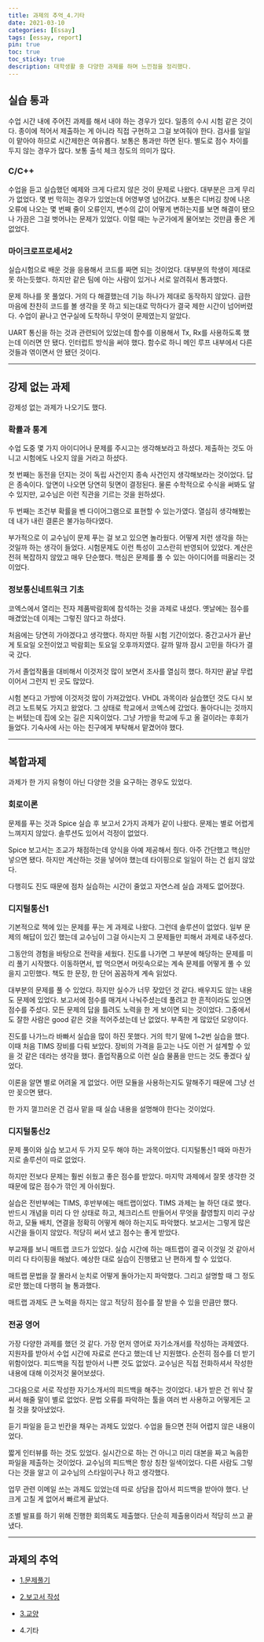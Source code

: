 ```yaml
---
title: 과제의 추억_4.기타
date: 2021-03-10
categories: [Essay]
tags: [essay, report]
pin: true
toc: true
toc_sticky: true
description: 대학생활 중 다양한 과제를 하며 느낀점을 정리했다.
---
```


## __실습 통과__

수업 시간 내에 주어진 과제를 해서 내야 하는 경우가 있다. 일종의 수시 시험 같은 것이다. 종이에 적어서 제출하는 게 아니라 직접 구현하고 그걸 보여줘야 한다. 검사를 일일이 맡아야 하므로 시간제한은 여유롭다.  보통은 통과만 하면 된다. 별도로 점수 차이를 두지 않는 경우가 많다. 보통 출석 체크 정도의 의미가 많다.

### __C/C++__

수업을 듣고 실습했던 예제와 크게 다르지 않은 것이 문제로 나왔다. 대부분은 크게 무리가 없었다. 몇 번 막히는 경우가 있었는데 어영부영 넘어갔다. 보통은 디버깅 창에 나온 오류에 나오는 몇 번째 줄이 오류인지, 변수의 값이 어떻게 변하는지를 보면 해결이 됐으나 가끔은 그걸 벗어나는 문제가 있었다. 이럴 때는 누군가에게 물어보는 것만큼 좋은 게 없었다.

### __마이크로프로세서2__

실습시험으로 배운 것을 응용해서 코드를 짜면 되는 것이었다. 대부분의 학생이 제대로 못 하는듯했다. 하지만 같은 팀에 아는 사람이 있거나 서로 알려줘서 통과했다.

문제 하나를 못 풀었다. 거의 다 해결했는데 기능 하나가 제대로 동작하지 않았다. 급한 마음에 찬찬히 코드를 볼 생각을 못 하고 되는대로 막하다가 결국 제한 시간이 넘어버렸다. 수업이 끝나고 연구실에 도착하니 무엇이 문제였는지 알았다.

UART 통신을 하는 것과 관련되어 있었는데 함수를 이용해서 Tx, Rx를 사용하도록 했는데 이러면 안 됐다. 인터럽트 방식을 써야 했다. 함수로 하니 메인 루프 내부에서 다른 것들과 엮이면서 안 됐던 것이다.

***

## __강제 없는 과제__

강제성 없는 과제가 나오기도 했다.

### __확률과 통계__

수업 도중 몇 가지 아이디어나 문제를 주시고는 생각해보라고 하셨다. 제출하는 것도 아니고 시험에도 나오지 않을 거라고 하셨다.

첫 번째는 동전을 던지는 것이 독립 사건인지 종속 사건인지 생각해보라는 것이었다. 답은 종속이다. 앞면이 나오면 당연히 뒷면이 결정된다. 물론 수학적으로 수식을 써봐도 알 수 있지만, 교수님은 이런 직관을 기르는 것을 원하셨다.

두 번째는 조건부 확률을 벤 다이어그램으로 표현할 수 있는가였다. 열심히 생각해봤는데 내가 내린 결론은 불가능하다였다.

부가적으로 이 교수님이 문제 푸는 걸 보고 있으면 놀라웠다. 어떻게 저런 생각을 하는 것일까 하는 생각이 들었다. 시험문제도 이런 특성이 고스란히 반영되어 있었다. 계산은 전혀 복잡하지 않았고 매우 단순했다. 핵심은 문제를 풀 수 있는 아이디어를 떠올리는 것이었다.

### __정보통신네트워크 기초__

코엑스에서 열리는 전자 제품박람회에 참석하는 것을 과제로 내셨다. 옛날에는 점수를 매겼었는데 이제는 그렇진 않다고 하셨다.

처음에는 당연히 가야겠다고 생각했다. 하지만 하필 시험 기간이었다. 중간고사가 끝난 게 토요일 오전이었고 박람회는 토요일 오후까지였다. 갈까 말까 잠시 고민을 하다가 결국 갔다.

가서 졸업작품을 대비해서 이것저것 많이 보면서 조사를 열심히 했다. 하지만 끝날 무렵이어서 그런지 빈 곳도 많았다.

시험 본다고 가방에 이것저것 많이 가져갔었다. VHDL 과목이라 실습했던 것도 다시 보려고 노트북도 가지고 왔었다. 그 상태로 학교에서 코엑스에 갔었다. 돌아다니는 것까지는 버텼는데 집에 오는 길은 지옥이었다. 그냥 가방을 학교에 두고 올 걸이라는 후회가 들었다. 기숙사에 사는 아는 친구에게 부탁해서 맡겼어야 했다.

***

## __복합과제__

과제가 한 가지 유형이 아닌 다양한 것을 요구하는 경우도 있었다.

### __회로이론__

문제를 푸는 것과 Spice 실습 후 보고서 2가지 과제가 같이 나왔다. 문제는 별로 어렵게 느껴지지 않았다. 솔루션도 있어서 걱정이 없었다.

Spice 보고서는 조교가 채점하는데 양식을 아예 제공해서 줬다. 아주 간단했고 핵심만 넣으면 됐다. 하지만 계산하는 것을 넣어야 했는데 타이핑으로 일일이 하는 건 쉽지 않았다.

다행히도 진도 때문에 점차 실습하는 시간이 줄었고 자연스레 실습 과제도 없어졌다.

### __디지털통신1__

기본적으로 책에 있는 문제를 푸는 게 과제로 나왔다. 그런데 솔루션이 없었다. 일부 문제의 해답이 있긴 했는데 교수님이 그걸 아시는지 그 문제들만 피해서 과제로 내주셨다.

그동안의 경험을 바탕으로 전략을 세웠다. 진도를 나가면 그 부분에 해당하는 문제를 미리 풀기 시작했다. 이동하면서, 밥 먹으면서 머릿속으로는 계속 문제를 어떻게 풀 수 있을지 고민했다. 책도 한 문장, 한 단어 꼼꼼하게 계속 읽었다.

대부분의 문제를 풀 수 있었다. 하지만 실수가 너무 잦았던 것 같다. 배우지도 않는 내용도 문제에 있었다. 보고서에 점수를 매겨서 나눠주셨는데 풀려고 한 흔적이라도 있으면 점수를 주셨다. 모든 문제의 답을 틀려도 노력을 한 게 보이면 되는 것이었다. 그중에서도 잘한 사람은 good 같은 것을 적어주셨는데 난 없었다. 부족한 게 많았던 모양이다.

진도를 나가느라 바빠서 실습을 많이 하진 못했다. 거의 학기 말에 1~2번 실습을 했다. 이때 처음 TIMS 장비를 다뤄 보았다. 장비의 가격을 듣고는 나도 이런 거 설계할 수 있을 것 같은 데라는 생각을 했다. 졸업작품으로 이런 실습 물품을 만드는 것도 좋겠다 싶었다.

이론을 알면 별로 어려울 게 없었다. 어떤 모듈을 사용하는지도 말해주기 때문에 그냥 선만 꽂으면 됐다.

한 가지 껄끄러운 건 검사 맡을 때 실습 내용을 설명해야 한다는 것이었다.

### __디지털통신2__

문제 풀이와 실습 보고서 두 가지 모두 해야 하는 과목이었다. 디지털통신1 때와 마찬가지로 솔루션이 따로 없었다.

하지만 전보다 문제는 훨씬 쉬웠고 좋은 점수를 받았다. 마지막 과제에서 잘못 생각한 것 때문에 많은 점수가 깎인 게 아쉬웠다.

실습은 전반부에는 TIMS, 후반부에는 매트랩이었다. TIMS 과제는 늘 하던 대로 했다. 반드시 개념을 미리 다 안 상태로 하고, 체크리스트 만들어서 무엇을 촬영할지 미리 구상하고, 모듈 배치, 연결을 정확히 어떻게 해야 하는지도 파악했다. 보고서는 그렇게 많은 시간을 들이지 않았다. 적당히 써서 냈고 점수는 좋게 받았다.

부교재를 보니 매트랩 코드가 있었다. 실습 시간에 하는 매트랩이 결국 이것일 것 같아서 미리 다 타이핑을 해놨다. 예상한 대로 실습이 진행됐고 난 편하게 할 수 있었다.

매트랩 문법을 잘 몰라서 눈치로 어떻게 돌아가는지 파악했다. 그리고 설명할 때 그 정도로만 했는데 다행히 늘 통과했다.

매트랩 과제도 큰 노력을 하지는 않고 적당히 점수를 잘 받을 수 있을 만큼만 했다.

### __전공 영어__

가장 다양한 과제를 했던 것 같다. 가장 먼저 영어로 자기소개서를 작성하는 과제였다. 지원자를 받아서 수업 시간에 자료로 쓴다고 했는데 난 지원했다. 순전히 점수를 더 받기 위함이었다. 피드백을 직접 받아서 나쁜 것도 없었다. 교수님은 직접 전화하셔서 작성한 내용에 대해 이것저것 물어보셨다.

그다음으로 서로 작성한 자기소개서의 피드백을 해주는 것이었다. 내가 받은 건 워낙 잘 써서 해줄 말이 별로 없었다. 문법 오류를 파악하는 툴을 여러 번 사용하고 어떻게든 고칠 것을 찾아냈었다.

듣기 파일을 듣고 빈칸을 채우는 과제도 있었다. 수업을 들으면 전혀 어렵지 않은 내용이었다.

짧게 인터뷰를 하는 것도 있었다. 실시간으로 하는 건 아니고 미리 대본을 짜고 녹음한 파일을 제출하는 것이었다. 교수님의 피드백은 항상 칭찬 일색이었다. 다른 사람도 그렇다는 것을 알고 이 교수님의 스타일이구나 하고 생각했다.

업무 관련 이메일 쓰는 과제도 있었는데 따로 상담을 잡아서 피드백을 받아야 했다. 난 크게 고칠 게 없어서 빠르게 끝났다.

조별 발표를 하기 위해 진행한 회의록도 제출했다. 단순히 제출용이라서 적당히 쓰고 끝냈다.

***

## __과제의 추억__

- [1.문제풀기](https://chalgx.github.io/essay/MemoriesofReport1/)

- [2.보고서 작성](https://chalgx.github.io/essay/MemoriesofReport2/)

- [3.교양](https://chalgx.github.io/essay/MemoriesofReport3/)

- 4.기타
